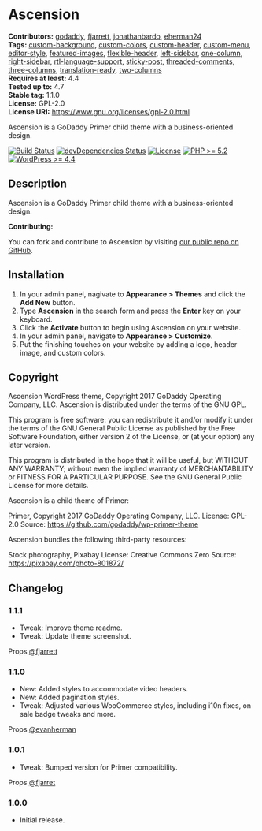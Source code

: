 # Ascension #
**Contributors:** [godaddy](https://profiles.wordpress.org/godaddy), [fjarrett](https://profiles.wordpress.org/fjarrett), [jonathanbardo](https://profiles.wordpress.org/jonathanbardo), [eherman24](https://profiles.wordpress.org/eherman24)  
**Tags:**              [custom-background](https://wordpress.org/themes/tags/custom-background/), [custom-colors](https://wordpress.org/themes/tags/custom-colors/), [custom-header](https://wordpress.org/themes/tags/custom-header/), [custom-menu](https://wordpress.org/themes/tags/custom-menu/), [editor-style](https://wordpress.org/themes/tags/editor-style/), [featured-images](https://wordpress.org/themes/tags/featured-images/), [flexible-header](https://wordpress.org/themes/tags/flexible-header/), [left-sidebar](https://wordpress.org/themes/tags/left-sidebar/), [one-column](https://wordpress.org/themes/tags/one-column/), [right-sidebar](https://wordpress.org/themes/tags/right-sidebar/), [rtl-language-support](https://wordpress.org/themes/tags/rtl-language-support/), [sticky-post](https://wordpress.org/themes/tags/sticky-post/), [threaded-comments](https://wordpress.org/themes/tags/threaded-comments/), [three-columns](https://wordpress.org/themes/tags/three-columns/), [translation-ready](https://wordpress.org/themes/tags/translation-ready/), [two-columns](https://wordpress.org/themes/tags/two-columns/)  
**Requires at least:** 4.4  
**Tested up to:**      4.7  
**Stable tag:**        1.1.0  
**License:**           GPL-2.0  
**License URI:**       https://www.gnu.org/licenses/gpl-2.0.html  

Ascension is a GoDaddy Primer child theme with a business-oriented design.

[![Build Status](https://travis-ci.org/godaddy/wp-ascension-theme.svg?branch=master)](https://travis-ci.org/godaddy/wp-ascension-theme) [![devDependencies Status](https://david-dm.org/godaddy/wp-ascension-theme/master/dev-status.svg)](https://david-dm.org/godaddy/wp-ascension-theme/master?type=dev) [![License](https://img.shields.io/badge/license-GPL--2.0-brightgreen.svg)](https://github.com/godaddy/wp-ascension-theme/blob/master/license.txt) [![PHP >= 5.2](https://img.shields.io/badge/php-%3E=%205.2-8892bf.svg)](https://secure.php.net/supported-versions.php) [![WordPress >= 4.4](https://img.shields.io/badge/wordpress-%3E=%204.4-blue.svg)](https://wordpress.org/download/release-archive/)  

## Description ##

Ascension is a GoDaddy Primer child theme with a business-oriented design.

**Contributing:**

You can fork and contribute to Ascension by visiting [our public repo on GitHub](https://github.com/godaddy/wp-ascension-theme).

## Installation ##

1. In your admin panel, nagivate to **Appearance > Themes** and click the **Add New** button.
2. Type **Ascension** in the search form and press the **Enter** key on your keyboard.
3. Click the **Activate** button to begin using Ascension on your website.
4. In your admin panel, navigate to **Appearance > Customize**.
5. Put the finishing touches on your website by adding a logo, header image, and custom colors.

## Copyright ##

Ascension WordPress theme, Copyright 2017 GoDaddy Operating Company, LLC.
Ascension is distributed under the terms of the GNU GPL.

This program is free software: you can redistribute it and/or modify
it under the terms of the GNU General Public License as published by
the Free Software Foundation, either version 2 of the License, or
(at your option) any later version.

This program is distributed in the hope that it will be useful,
but WITHOUT ANY WARRANTY; without even the implied warranty of
MERCHANTABILITY or FITNESS FOR A PARTICULAR PURPOSE. See the
GNU General Public License for more details.

Ascension is a child theme of Primer:

Primer, Copyright 2017 GoDaddy Operating Company, LLC.
License: GPL-2.0
Source: https://github.com/godaddy/wp-primer-theme

Ascension bundles the following third-party resources:

Stock photography, Pixabay
License: Creative Commons Zero
Source: https://pixabay.com/photo-801872/

## Changelog ##

### 1.1.1 ###

* Tweak: Improve theme readme.
* Tweak: Update theme screenshot.

Props [@fjarrett](https://github.com/fjarrett)

### 1.1.0 ###

* New: Added styles to accommodate video headers.
* New: Added pagination styles.
* Tweak: Adjusted various WooCommerce styles, including i10n fixes, on sale badge tweaks and more.

Props [@evanherman](https://github.com/EvanHerman)

### 1.0.1 ###

* Tweak: Bumped version for Primer compatibility.

Props [@fjarret](https://github.com/fjarrett)

### 1.0.0 ###

* Initial release.
